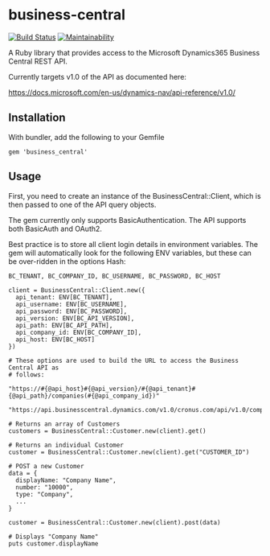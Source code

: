 # business-central

[![Build Status](https://dev.azure.com/fivesenses/business-central/_apis/build/status/fivesenses.business_central?branchName=master)](https://dev.azure.com/fivesenses/business-central/_build/latest?definitionId=3&branchName=master)
[![Maintainability](https://api.codeclimate.com/v1/badges/f6fbe96abdd5ea3e9406/maintainability)](https://codeclimate.com/github/fivesenses/business-central/maintainability)

A Ruby library that provides access to the Microsoft Dynamics365 Business Central REST API.

Currently targets v1.0 of the API as documented here:

https://docs.microsoft.com/en-us/dynamics-nav/api-reference/v1.0/


## Installation

With bundler, add the following to your Gemfile

```
gem 'business_central'
```

## Usage

First, you need to create an instance of the BusinessCentral::Client, which is
then passed to one of the API query objects.

The gem currently only supports BasicAuthentication. The API supports both
BasicAuth and OAuth2.

Best practice is to store all client login details in environment variables.
The gem will automatically look for the following ENV variables, but these can
be over-ridden in the options Hash:

```
BC_TENANT, BC_COMPANY_ID, BC_USERNAME, BC_PASSWORD, BC_HOST
```

```
client = BusinessCentral::Client.new({
  api_tenant: ENV[BC_TENANT],
  api_username: ENV[BC_USERNAME],
  api_password: ENV[BC_PASSWORD],
  api_version: ENV[BC_API_VERSION],
  api_path: ENV[BC_API_PATH],
  api_company_id: ENV[BC_COMPANY_ID],
  api_host: ENV[BC_HOST]
})

# These options are used to build the URL to access the Business Central API as
# follows:

"https://#{@api_host}#{@api_version}/#{@api_tenant}#{@api_path}/companies(#{@api_company_id})"

"https://api.businesscentral.dynamics.com/v1.0/cronus.com/api/v1.0/companies(UUID)"

# Returns an array of Customers
customers = BusinessCentral::Customer.new(client).get()

# Returns an individual Customer
customer = BusinessCentral::Customer.new(client).get("CUSTOMER_ID")

# POST a new Customer
data = {
  displayName: "Company Name",
  number: "10000",
  type: "Company",
  ...
}

customer = BusinessCentral::Customer.new(client).post(data)

# Displays "Company Name"
puts customer.displayName

```

